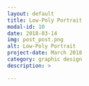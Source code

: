 ```yaml
---
layout: default
title: Low-Poly Portrait
modal-id: 10
date: 2018-03-14
img: post_post.png
alt: Low-Poly Portrait
project-date: March 2018
category: graphic design
description: >

---
```

